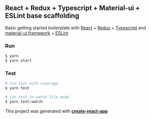 ## React + Redux + Typescript + Material-ui + ESLint base scaffolding

Basic getting started boilerplate with [React](https://reactjs.org/) + [Redux](https://redux.js.org/introduction) + [Typescript](https://www.typescriptlang.org/) and [material-ui framework](https://material-ui.com/) + [ESLint](https://eslint.org/)

### Run

```bash
$ yarn
$ yarn start
```

### Test

```bash
# run test with coverage
$ yarn test

# run test in watch file mode
$ yarn test:watch
```

This project was generated with **[create-react-app](https://github.com/facebook/create-react-app)**
